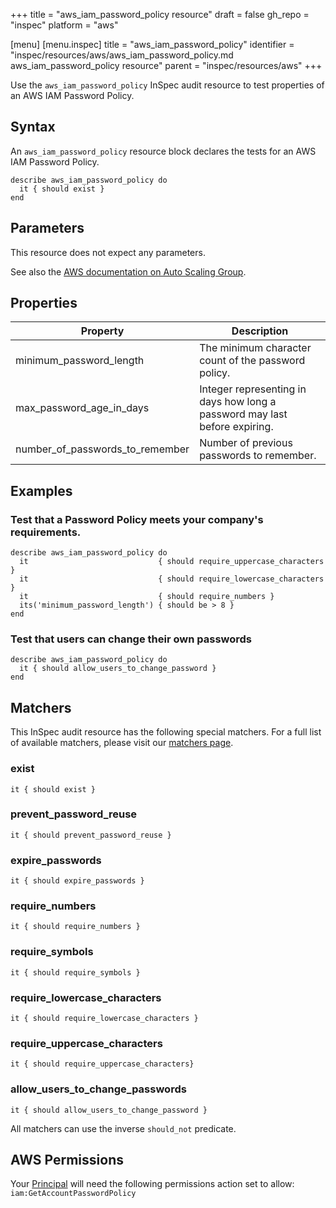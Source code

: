 +++
title = "aws_iam_password_policy resource"
draft = false
gh_repo = "inspec"
platform = "aws"

[menu]
  [menu.inspec]
    title = "aws_iam_password_policy"
    identifier = "inspec/resources/aws/aws_iam_password_policy.md aws_iam_password_policy resource"
    parent = "inspec/resources/aws"
+++

Use the `aws_iam_password_policy` InSpec audit resource to test properties of an AWS IAM Password Policy.

## Syntax

An `aws_iam_password_policy` resource block declares the tests for an AWS IAM Password Policy.

    describe aws_iam_password_policy do
      it { should exist }
    end

## Parameters

This resource does not expect any parameters.

See also the [AWS documentation on Auto Scaling Group](https://docs.aws.amazon.com/autoscaling/ec2/userguide/AutoScalingGroup.html).

## Properties

| Property                        | Description                                                                |
| ------------------------------- | -------------------------------------------------------------------------- |
| minimum_password_length         | The minimum character count of the password policy.                        |
| max_password_age_in_days        | Integer representing in days how long a password may last before expiring. |
| number_of_passwords_to_remember | Number of previous passwords to remember.                                  |

## Examples

### Test that a Password Policy meets your company's requirements.

    describe aws_iam_password_policy do
      it                             { should require_uppercase_characters }
      it                             { should require_lowercase_characters }
      it                             { should require_numbers }
      its('minimum_password_length') { should be > 8 }
    end

### Test that users can change their own passwords

    describe aws_iam_password_policy do
      it { should allow_users_to_change_password }
    end

## Matchers

This InSpec audit resource has the following special matchers. For a full list of available matchers, please visit our [matchers page](/inspec/matchers/).

### exist

    it { should exist }

### prevent_password_reuse

    it { should prevent_password_reuse }

### expire_passwords

    it { should expire_passwords }

### require_numbers

    it { should require_numbers }

### require_symbols

    it { should require_symbols }

### require_lowercase_characters

    it { should require_lowercase_characters }

### require_uppercase_characters

    it { should require_uppercase_characters}

### allow_users_to_change_passwords

    it { should allow_users_to_change_password }

All matchers can use the inverse `should_not` predicate.

## AWS Permissions

Your [Principal](https://docs.aws.amazon.com/IAM/latest/UserGuide/intro-structure.html#intro-structure-principal) will need the following permissions action set to allow: `iam:GetAccountPasswordPolicy`
